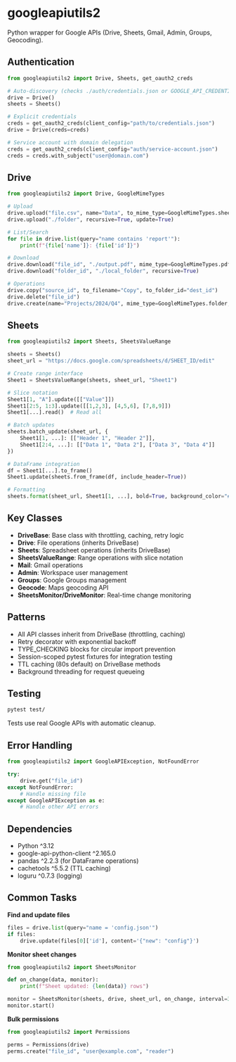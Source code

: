 # googleapiutils2

Python wrapper for Google APIs (Drive, Sheets, Gmail, Admin, Groups, Geocoding).

## Authentication

```python
from googleapiutils2 import Drive, Sheets, get_oauth2_creds

# Auto-discovery (checks ./auth/credentials.json or GOOGLE_API_CREDENTIALS env)
drive = Drive()
sheets = Sheets()

# Explicit credentials
creds = get_oauth2_creds(client_config="path/to/credentials.json")
drive = Drive(creds=creds)

# Service account with domain delegation
creds = get_oauth2_creds(client_config="auth/service-account.json")
creds = creds.with_subject("user@domain.com")
```

## Drive

```python
from googleapiutils2 import Drive, GoogleMimeTypes

# Upload
drive.upload("file.csv", name="Data", to_mime_type=GoogleMimeTypes.sheets, parents=["folder_id"])
drive.upload("./folder", recursive=True, update=True)

# List/Search
for file in drive.list(query="name contains 'report'"):
    print(f"{file['name']}: {file['id']}")

# Download
drive.download("file_id", "./output.pdf", mime_type=GoogleMimeTypes.pdf)
drive.download("folder_id", "./local_folder", recursive=True)

# Operations
drive.copy("source_id", to_filename="Copy", to_folder_id="dest_id")
drive.delete("file_id")
drive.create(name="Projects/2024/Q4", mime_type=GoogleMimeTypes.folder, recursive=True)
```

## Sheets

```python
from googleapiutils2 import Sheets, SheetsValueRange

sheets = Sheets()
sheet_url = "https://docs.google.com/spreadsheets/d/SHEET_ID/edit"

# Create range interface
Sheet1 = SheetsValueRange(sheets, sheet_url, "Sheet1")

# Slice notation
Sheet1[1, "A"].update([["Value"]])
Sheet1[2:5, 1:3].update([[1,2,3], [4,5,6], [7,8,9]])
Sheet1[...].read()  # Read all

# Batch updates
sheets.batch_update(sheet_url, {
    Sheet1[1, ...]: [["Header 1", "Header 2"]],
    Sheet1[2:4, ...]: [["Data 1", "Data 2"], ["Data 3", "Data 4"]]
})

# DataFrame integration
df = Sheet1[...].to_frame()
Sheet1.update(sheets.from_frame(df, include_header=True))

# Formatting
sheets.format(sheet_url, Sheet1[1, ...], bold=True, background_color="#d48686")
```

## Key Classes

- **DriveBase**: Base class with throttling, caching, retry logic
- **Drive**: File operations (inherits DriveBase)
- **Sheets**: Spreadsheet operations (inherits DriveBase)
- **SheetsValueRange**: Range operations with slice notation
- **Mail**: Gmail operations
- **Admin**: Workspace user management
- **Groups**: Google Groups management
- **Geocode**: Maps geocoding API
- **SheetsMonitor/DriveMonitor**: Real-time change monitoring

## Patterns

- All API classes inherit from DriveBase (throttling, caching)
- Retry decorator with exponential backoff
- TYPE_CHECKING blocks for circular import prevention
- Session-scoped pytest fixtures for integration testing
- TTL caching (80s default) on DriveBase methods
- Background threading for request queueing

## Testing

```bash
pytest test/
```

Tests use real Google APIs with automatic cleanup.

## Error Handling

```python
from googleapiutils2 import GoogleAPIException, NotFoundError

try:
    drive.get("file_id")
except NotFoundError:
    # Handle missing file
except GoogleAPIException as e:
    # Handle other API errors
```

## Dependencies

- Python ^3.12
- google-api-python-client ^2.165.0
- pandas ^2.2.3 (for DataFrame operations)
- cachetools ^5.5.2 (TTL caching)
- loguru ^0.7.3 (logging)

## Common Tasks

**Find and update files**
```python
files = drive.list(query="name = 'config.json'")
if files:
    drive.update(files[0]['id'], content='{"new": "config"}')
```

**Monitor sheet changes**
```python
from googleapiutils2 import SheetsMonitor

def on_change(data, monitor):
    print(f"Sheet updated: {len(data)} rows")

monitor = SheetsMonitor(sheets, drive, sheet_url, on_change, interval=30)
monitor.start()
```

**Bulk permissions**
```python
from googleapiutils2 import Permissions

perms = Permissions(drive)
perms.create("file_id", "user@example.com", "reader")
```